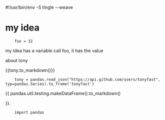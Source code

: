 #!/usr/bin/env -S tingle --weave

# my idea

        foo = 32

my idea has a variable call foo, it has the value 

about tony

{{tony.to_markdown()}}

        tony = pandas.read_json("https://api.github.com/users/tonyfast", typ=pandas.Series).to_frame('tonyfast')
{{
pandas.util.testing.makeDataFrame().to_markdown()

}}.

        import pandas